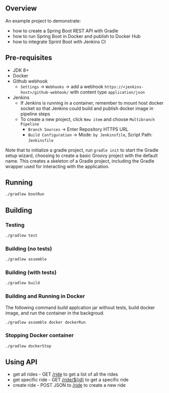 ## Overview
An example project to demonstrate:

* how to create a Spring Boot REST API with Gradle
* how to run Spring Boot in Docker and publish to Docker Hub
* how to integrate Sprint Boot with Jenkins CI

## Pre-requisites

* JDK 8+
* Docker
* Github webhook
  * `Settings` -> `Webhooks` -> add a webhook `https://<jenkins-host>/github-webhook/` with content type `application/json`
* Jenkins
  * If Jenkins is running in a container, remember to mount host docker socket so that Jenkins could build and publish docker image in pipeline steps
  * To create a new project, click `New item` and choose `Multibranch Pipeline`
    * `Branch Sources` -> Enter Repository HTTPS URL
    * `Build Configuration` -> Mode: `by Jenkinsfile`, Script Path: `Jenkinsfile`

Note that to initialize a gradle project, run `gradle init` to start the Gradle setup wizard, choosing to create a basic Groovy project with the default name. This creates a skeleton of a Gradle project, including the Gradle wrapper used for interacting with the application.
## Running
```bash
./gradlew bootRun
```
## Building
### Testing
```bash
./gradlew test
```
### Building (no tests)
```bash
./gradlew assemble
```
### Building (with tests)
```bash
./gradlew build
```
### Building and Running in Docker
The following command build applcation jar without tests, build docker image, and run the container in the backgroud.
```bash
./gradlew assemble docker dockerRun
```
### Stopping Docker container
```bash
./gradlew dockerStop
```
## Using API

* get all rides - GET [/ride](http://localhost:8080/ride) to get a list of all the rides
* get specific ride - GET [/ride/${id}](http://localhost:8080/ride/1) to get a specific ride
* create ride - POST JSON to [/ride](http://localhost:8080/ride) to create a new ride 